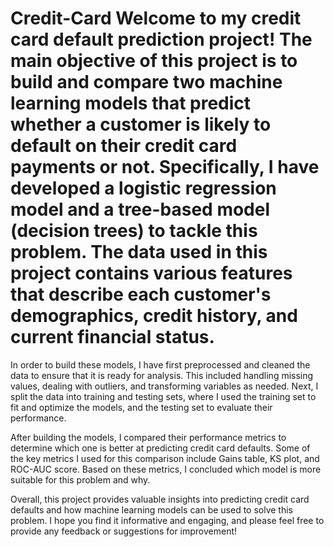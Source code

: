 # Credit-Card Welcome to my credit card default prediction project! The main objective of this project is to build and compare two machine learning models that predict whether a customer is likely to default on their credit card payments or not. Specifically, I have developed a logistic regression model and a tree-based model (decision trees) to tackle this problem. The data used in this project contains various features that describe each customer's demographics, credit history, and current financial status.

In order to build these models, I have first preprocessed and cleaned the data to ensure that it is ready for analysis. This included handling missing values, dealing with outliers, and transforming variables as needed. Next, I split the data into training and testing sets, where I used the training set to fit and optimize the models, and the testing set to evaluate their performance.

After building the models, I compared their performance metrics to determine which one is better at predicting credit card defaults. Some of the key metrics I used for this comparison include Gains table, KS plot, and ROC-AUC score. Based on these metrics, I concluded which model is more suitable for this problem and why.

Overall, this project provides valuable insights into predicting credit card defaults and how machine learning models can be used to solve this problem. I hope you find it informative and engaging, and please feel free to provide any feedback or suggestions for improvement!
